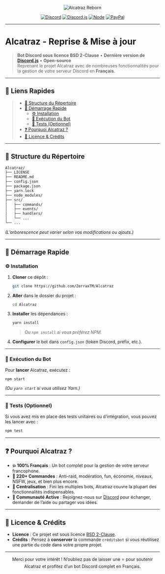 <p align="center">
  <img src="https://socialify.git.ci/ZerraxTM/Alcatraz/image?description=1&forks=1&issues=1&language=1&name=1&owner=1&pattern=Circuit%20Board&pulls=1&stargazers=1&theme=Dark" alt="Alcatraz Reborn" />
</p>

<div align="center">

[![Discord](https://img.shields.io/discord/1272234696969027749?label=Discord&logo=discord&colorB=7289DA)](https://discord.gg/zch)
[![Discord.js](https://img.shields.io/badge/discord.js-v14.x-blue.svg?logo=npm)](https://discord.js.org/)
[![Node](https://img.shields.io/badge/node.js-16%2B-green.svg)](https://nodejs.org/)
[![PayPal](https://img.shields.io/badge/paypal-donate-blue.svg)](https://paypal.me/zerrax271)

</div>

---

# Alcatraz - Reprise & Mise à jour

> **Bot Discord sous licence BSD 2-Clause** • **Dernière version de [Discord.js](https://discord.js.org/)** • **Open-source**  
> Reprenant le projet Alcatraz avec de nombreuses fonctionnalités pour la gestion de votre serveur Discord en **Français**.

---

## 🔗 Liens Rapides
> - [📂 Structure du Répertoire](#-structure-du-répertoire)  
> - [🚀 Démarrage Rapide](#-démarrage-rapide)  
>   - [⚙️ Installation](#️-installation)  
>   - [🤖 Exécution du Bot](#-exécution-du-bot)  
>   - [🧪 Tests (Optionnel)](#-tests-optionnel)  
> - [❓ Pourquoi Alcatraz ?](#-pourquoi-alcatraz-)  
> - [📜 Licence & Crédits](#-licence--crédits)  

---

## 📂 Structure du Répertoire

```bash
Alcatraz/
├── LICENSE
├── README.md
├── config.json
├── package.json
├── yarn.lock
├── node_modules/
├── src/
│   ├── commands/
│   ├── events/
│   ├── handlers/
│   └── ...
└── ...
```

*(L’arborescence peut varier selon vos modifications ou ajouts.)*

---

## 🚀 Démarrage Rapide

### ⚙️ Installation

1. **Cloner** ce dépôt :
   ```bash
   git clone https://github.com/ZerraxTM/Alcatraz
   ```
2. **Aller** dans le dossier du projet :
   ```bash
   cd Alcatraz
   ```
3. **Installer** les dépendances :
   ```bash
   yarn install
   ```
   > *Ou `npm install` si vous préférez NPM.*  

4. **Configurer** le bot dans `config.json` (token Discord, préfix, etc.).  

---

### 🤖 Exécution du Bot

Pour **lancer** Alcatraz, exécutez :

```bash
npm start
```
*(Ou `yarn start` si vous utilisez Yarn.)*

---

### 🧪 Tests (Optionnel)

Si vous avez mis en place des tests unitaires ou d’intégration, vous pouvez les lancer avec :

```bash
npm test
```

---

## ❓ Pourquoi Alcatraz ?

- **💥 100% Français** : Un bot complet pour la gestion de votre serveur francophone.  
- **💯 220+ Commandes** : Anti-raid, modération, fun, économie, niveaux, NSFW, jeux, et bien plus encore.  
- **🤖 Centralisation** : Fini les multiples bots, Alcatraz couvre la plupart des fonctionnalités indispensables.  
- **👥 Communauté Active** : Rejoignez-nous sur [Discord](https://discord.gg/zch) pour échanger, demander de l’aide ou partager vos idées.  

---

## 📜 Licence & Crédits

- **Licence** : Ce projet est sous licence [BSD 2-Clause](./LICENSE).  
- **Crédits** : Pensez à **conserver** la commande `créditsbot` si vous réutilisez une partie du code dans votre propre projet.  

---

<p align="center">
  Merci pour votre intérêt ! N’oubliez pas de laisser une ⭐ pour soutenir Alcatraz et profitez d’un bot Discord complet en Français.
</p>
